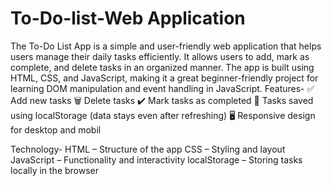 # To-Do-list-Web Application
The To-Do List App is a simple and user-friendly web application that helps users manage their daily tasks efficiently. It allows users to add, mark as complete, and delete tasks in an organized manner. The app is built using HTML, CSS, and JavaScript, making it a great beginner-friendly project for learning DOM manipulation and event handling in JavaScript.
Features-
✅ Add new tasks
🗑️ Delete tasks
✔️ Mark tasks as completed
💾 Tasks saved using localStorage (data stays even after refreshing)
🖥️ Responsive design for desktop and mobil

Technology-
HTML – Structure of the app
CSS – Styling and layout
JavaScript – Functionality and interactivity
localStorage – Storing tasks locally in the browser
